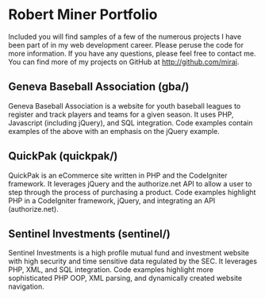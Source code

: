 Robert Miner Portfolio
====

Included you will find samples of a few of the numerous projects I have been part of in my web development career.  Please peruse the code for more information.  If you have any questions, please feel free to contact me.  You can find more of my projects on GitHub at http://github.com/mirai.

Geneva Baseball Association (gba/)
---

Geneva Baseball Association is a website for youth baseball leagues to register and track players and teams for a given season.  It uses PHP, Javascript (including jQuery), and SQL integration.  Code examples contain examples of the above with an emphasis on the jQuery example.

QuickPak (quickpak/)
---

QuickPak is an eCommerce site written in PHP and the CodeIgniter framework.  It leverages jQuery and the authorize.net API to allow a user to step through the process of purchasing a product.  Code examples highlight PHP in a CodeIgniter framework, jQuery, and integrating an API (authorize.net).

Sentinel Investments (sentinel/)
---

Sentinel Investments is a high profile mutual fund and investment website with high security and time sensitive data regulated by the SEC.  It leverages PHP, XML, and SQL integration.  Code examples highlight more sophisticated PHP OOP, XML parsing, and dynamically created website navigation.